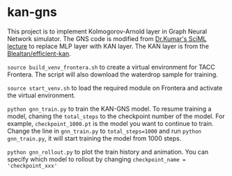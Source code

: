 # kan-gns
This project is to implement Kolmogorov-Arnold layer in Graph Neural Network simulator. The GNS code is modified from [Dr.Kumar's SciML lecture](https://kks32-courses.github.io/sciml/lectures/12-gnn/12-gnn.html) to replace MLP layer with KAN layer. The KAN layer is from the [Blealtan/efficient-kan](https://github.com/Blealtan/efficient-kan/blob/master/src/efficient_kan/kan.py#L260). 

`source build_venv_frontera.sh` to create a virtual environment for TACC Frontera. The script will also download the waterdrop sample for training.

`source start_venv.sh` to load the required module on Frontera and activate the virtual environment.

`python gnn_train.py` to train the KAN-GNS model. To resume training a model, chaning the `total_steps` to the checkpoint number of the model. For example, `checkpoint_1000.pt` is the model you want to continue to train. Change the line in `gnn_train.py` to `total_steps=1000` and run `python gnn_train.py`, it will start training the model from 1000 steps.

`python gnn_rollout.py` to plot the train history and animation. You can specify which model to rollout by changing `checkpoint_name = 'checkpoint_xxx'` 
